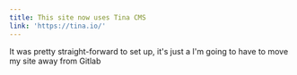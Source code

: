```yaml
---
title: This site now uses Tina CMS
link: 'https://tina.io/'
---
```


It was pretty straight-forward to set up, it's just a  I'm going to have to move my site away from Gitlab
